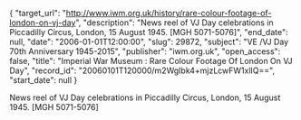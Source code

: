 {
  "target_url": "http://www.iwm.org.uk/history/rare-colour-footage-of-london-on-vj-day", 
  "description": "News reel of VJ Day celebrations in Piccadilly Circus, London, 15 August 1945.  [MGH 5071-5076]", 
  "end_date": null, 
  "date": "2006-01-01T12:00:00", 
  "slug": 29872, 
  "subject": "VE /VJ Day 70th Anniversary 1945-2015", 
  "publisher": "iwm.org.uk", 
  "open_access": false, 
  "title": "Imperial War Museum : Rare Colour Footage Of London On VJ Day", 
  "record_id": "20060101T120000/m2WgIbk4+mjzLcwFW1xlIQ==", 
  "start_date": null
}

News reel of VJ Day celebrations in Piccadilly Circus, London, 15 August 1945.  [MGH 5071-5076]